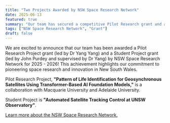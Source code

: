 ```yaml
---
title: "Two Projects Awarded by NSW Space Research Network"
date: 2025-06-13
featured: true
summary: "Our team has secured a competitive Pilot Research grant and a student project grant from NSW Space Research Network to advance space technology in Space Domain Awareness."
tags: ["NSW Space Research Network", "Grant"]
draft: false
---
```


We are excited to announce that our team has been awarded a Pilot Research Project grant (led by Dr Yang Yang) and a Student Project grant (led by John Purdey and supervised by Dr Yang) by NSW Space Research Network for 2025 - 2026! This achievement highlights our commitment to pioneering space research and innovation in New South Wales.

Pilot Research Project, **"Pattern of Life Identification for Geosynchronous Satellites Using Transformer-Based AI Foundation Models,"** is a collaboration with Macquarie University and Adelaide University.

Student Project is **"Automated Satellite Tracking Control at UNSW Observatory"**.

[Learn more about the NSW Space Research Network.](https://www.spaceresearchnetwork.org.au/)